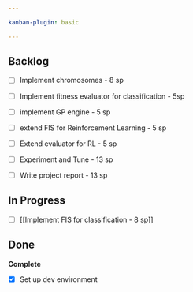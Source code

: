 ```yaml
---

kanban-plugin: basic

---
```


## Backlog

- [ ] Implement chromosomes - 8 sp
- [ ] Implement fitness evaluator for classification - 5sp
- [ ] implement GP engine - 5 sp
- [ ] extend FIS for Reinforcement Learning - 5 sp
- [ ] Extend evaluator for RL - 5 sp
- [ ] Experiment and Tune - 13 sp
- [ ] Write project report - 13 sp


## In Progress

- [ ] [[Implement FIS for classification - 8 sp]]


## Done

**Complete**
- [x] Set up dev environment


